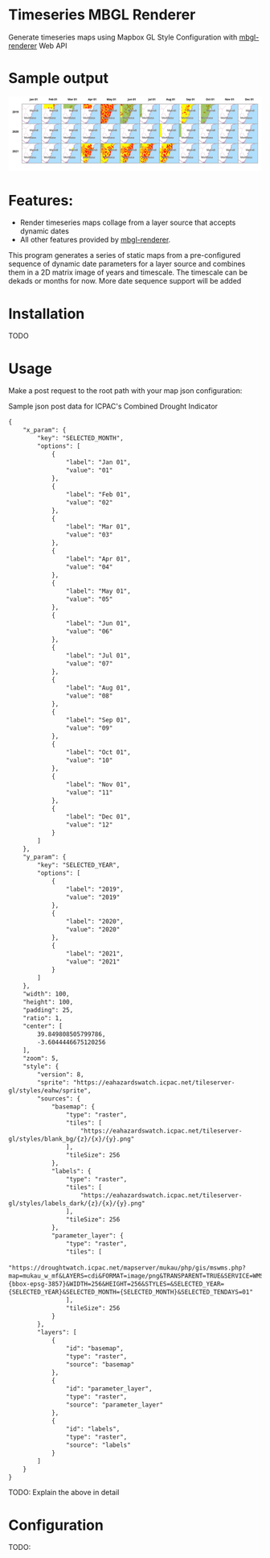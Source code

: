 # Timeseries MBGL Renderer

Generate timeseries maps using Mapbox GL Style Configuration with [mbgl-renderer](https://github.com/consbio/mbgl-renderer) Web API


# Sample output

![CDI Timeseries](examples/cdi.png)

# Features:

- Render timeseries maps collage from a layer source that accepts dynamic dates
- All other features provided by [mbgl-renderer](https://github.com/consbio/mbgl-renderer).

This program generates a series of static maps from a pre-configured sequence of dynamic date parameters for a layer source and combines them in a 2D matrix image of years and timescale. The timescale can be dekads or months for now. More date sequence support will be added

# Installation

TODO

# Usage


Make a post request to the root path with your map json configuration:

Sample json post data for ICPAC's Combined Drought Indicator

```
{
    "x_param": {
        "key": "SELECTED_MONTH",
        "options": [
            {
                "label": "Jan 01",
                "value": "01"
            },
            {
                "label": "Feb 01",
                "value": "02"
            },
            {
                "label": "Mar 01",
                "value": "03"
            },
            {
                "label": "Apr 01",
                "value": "04"
            },
            {
                "label": "May 01",
                "value": "05"
            },
            {
                "label": "Jun 01",
                "value": "06"
            },
            {
                "label": "Jul 01",
                "value": "07"
            },
            {
                "label": "Aug 01",
                "value": "08"
            },
            {
                "label": "Sep 01",
                "value": "09"
            },
            {
                "label": "Oct 01",
                "value": "10"
            },
            {
                "label": "Nov 01",
                "value": "11"
            },
            {
                "label": "Dec 01",
                "value": "12"
            }
        ]
    },
    "y_param": {
        "key": "SELECTED_YEAR",
        "options": [
            {
                "label": "2019",
                "value": "2019"
            },
            {
                "label": "2020",
                "value": "2020"
            },
            {
                "label": "2021",
                "value": "2021"
            }
        ]
    },
    "width": 100,
    "height": 100,
    "padding": 25,
    "ratio": 1,
    "center": [
        39.849808505799786,
        -3.6044446675120256
    ],
    "zoom": 5,
    "style": {
        "version": 8,
        "sprite": "https://eahazardswatch.icpac.net/tileserver-gl/styles/eahw/sprite",
        "sources": {
            "basemap": {
                "type": "raster",
                "tiles": [
                    "https://eahazardswatch.icpac.net/tileserver-gl/styles/blank_bg/{z}/{x}/{y}.png"
                ],
                "tileSize": 256
            },
            "labels": {
                "type": "raster",
                "tiles": [
                    "https://eahazardswatch.icpac.net/tileserver-gl/styles/labels_dark/{z}/{x}/{y}.png"
                ],
                "tileSize": 256
            },
            "parameter_layer": {
                "type": "raster",
                "tiles": [
                    "https://droughtwatch.icpac.net/mapserver/mukau/php/gis/mswms.php?map=mukau_w_mf&LAYERS=cdi&FORMAT=image/png&TRANSPARENT=TRUE&SERVICE=WMS&VERSION=1.1.1&REQUEST=GetMap&SRS=EPSG:3857&BBOX={bbox-epsg-3857}&WIDTH=256&HEIGHT=256&STYLES=&SELECTED_YEAR={SELECTED_YEAR}&SELECTED_MONTH={SELECTED_MONTH}&SELECTED_TENDAYS=01"
                ],
                "tileSize": 256
            }
        },
        "layers": [
            {
                "id": "basemap",
                "type": "raster",
                "source": "basemap"
            },
            {
                "id": "parameter_layer",
                "type": "raster",
                "source": "parameter_layer"
            },
            {
                "id": "labels",
                "type": "raster",
                "source": "labels"
            }
        ]
    }
}
```

TODO: Explain the above in detail

# Configuration

TODO: 
